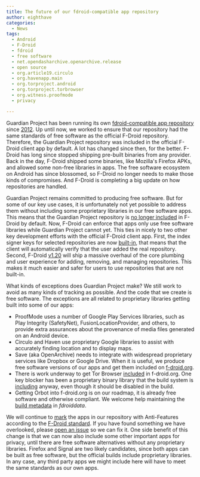 ```yaml
---
title: The future of our fdroid-compatible app repository
author: eighthave
categories:
  - News
tags:
  - Android
  - F-Droid
  - fdroid
  - free software
  - net.opendasharchive.openarchive.release
  - open source
  - org.article19.circulo
  - org.havenapp.main
  - org.torproject.android
  - org.torproject.torbrowser
  - org.witness.proofmode
  - privacy

---
```


Guardian Project has been running its own [fdroid-compatible app repository](https://guardianproject.info/fdroid/) since [2012](https://guardianproject.info/2012/03/15/our-new-f-droid-app-repository-out-of-date/). Up until now, we worked to ensure that our repository had the same standards of free software as the official F-Droid repository.  Therefore, the Guardian Project repository was included in the official F-Droid client app by default.  A lot has changed since then, for the better.  F-Droid has long since stopped shipping pre-built binaries from any provider.  Back in the day, F-Droid shipped some binaries, like Mozilla's Firefox APKs, and allowed some non-free libraries in apps.  The free software ecosystem on Android has since blossomed, so F-Droid no longer needs to make those kinds of compromises.  And F-Droid is completing a big update on how repositories are handled.

Guardian Project remains committed to producing free software.  But for some of our key use cases, it is unfortunately not yet possible to address them without including some proprietary libraries in our free software apps.  This means that the Guardian Project repository is [no longer included](https://gitlab.com/fdroid/fdroidclient/-/merge_requests/1302) in F-Droid by default.  Now, F-Droid can enforce that apps only use free software libraries while Guardian Project cannot yet.  This ties in nicely to two other key development efforts with the official F-Droid client app.  First, the index signer keys for selected repositories are now [built-in](https://gitlab.com/fdroid/fdroidclient/-/merge_requests/1296/diffs?commit_id=54e3975660f97c60ffdd038b1965a30822e033db), that means that the client will automatically verify that the user added the real repository.  Second, F-Droid [v1.20](https://gitlab.com/fdroid/fdroidclient/-/merge_requests?milestone_title=1.20) will ship a massive overhaul of the core plumbing and user experience for adding, removing, and managing repositories.  This makes it much easier and safer for users to use repositories that are not built-in.

What kinds of exceptions does Guardian Project make?  We still work to avoid as many kinds of tracking as possible.  And the code that we create is free software.  The exceptions are all related to proprietary libraries getting built into some of our apps:

* ProofMode uses a number of Google Play Services libraries, such as Play Integrity (SafetyNet), FusionLocationProvider, and others, to provide extra assurances about the provenance of media files generated on an Android device.
* Circulo and Haven use proprietary Google libraries to assist with accurately finding location and to display maps.
* Save (aka OpenArchive) needs to integrate with widespread proprietary services like Dropbox or Google Drive. When it is useful, we produce free software versions of our apps and get them included on [f-droid.org](https://f-droid.org/packages/net.opendasharchive.openarchive.release/).
* There is work underway to get Tor Browser [included](https://gitlab.torproject.org/tpo/applications/tor-browser/-/issues/27539#note_2989340) in f-droid.org.  One key blocker has been a proprietary binary library that the build system is [including](https://gitlab.com/guardianproject/fdroid-metadata/-/issues/3) anyway, even though it should be disabled in the build.
* Getting Orbot into f-droid.org is on our roadmap, it is already free software and otherwise compliant.  We welcome help maintaining the [build metadata](https://gitlab.com/fdroid/fdroiddata/-/blob/master/metadata/org.torproject.android.yml) in _fdroiddata_.

We will continue to [mark](https://gitlab.com/guardianproject/fdroid-metadata/-/issues/4) the apps in our repository with Anti-Features according to the [F-Droid standard](https://f-droid.org/docs/Anti-Features/).  If you have found something we have overlooked, please [open an issue](https://gitlab.com/guardianproject/fdroid-metadata/-/issues) so we can fix it.  One side benefit of this change is that we can now also include some other important apps for privacy, until there are free software alternatives without any proprietary libraries. Firefox and Signal are two likely candidates, since both apps can be built as free software, but the official builds include proprietary libraries.  In any case, any third party apps we might include here will have to meet the same standards as our own apps.
